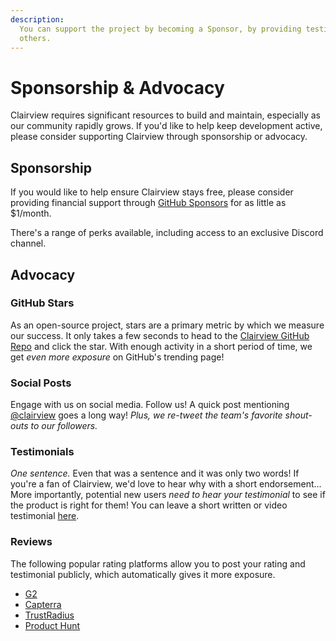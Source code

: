 ```yaml
---
description:
  You can support the project by becoming a Sponsor, by providing testimonials and reviews, and by sharing Clairview with
  others.
---
```


# Sponsorship & Advocacy

Clairview requires significant resources to build and maintain, especially as our community rapidly grows. If you'd like
to help keep development active, please consider supporting Clairview through sponsorship or advocacy.

## Sponsorship

If you would like to help ensure Clairview stays free, please consider providing financial support through
[GitHub Sponsors](https://github.com/sponsors/clairview) for as little as $1/month.

There's a range of perks available, including access to an exclusive Discord channel.

## Advocacy

### GitHub Stars

As an open-source project, stars are a primary metric by which we measure our success. It only takes a few seconds to
head to the [Clairview GitHub Repo](https://github.com/clairview/clairview) and click the star. With enough activity in a
short period of time, we get _even more exposure_ on GitHub's trending page!

### Social Posts

Engage with us on social media. Follow us! A quick post mentioning [@clairview](https://twitter.com/clairview) goes a long
way! _Plus, we re-tweet the team's favorite shout-outs to our followers._

### Testimonials

_One sentence._ Even that was a sentence and it was only two words! If you're a fan of Clairview, we'd love to hear why
with a short endorsement... More importantly, potential new users _need to hear your testimonial_ to see if the product
is right for them! You can leave a short written or video testimonial [here](https://testimonial.to/clairview).

### Reviews

The following popular rating platforms allow you to post your rating and testimonial publicly, which automatically gives
it more exposure.

- [G2](https://www.g2.com/products/clairview/reviews)
- [Capterra](https://www.capterra.com/p/156619/Clairview)
- [TrustRadius](https://www.trustradius.com/products/clairview/reviews)
- [Product Hunt](https://www.producthunt.com/posts/clairview-9)
